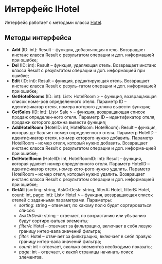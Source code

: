 # Интерфейс IHotel

Интерфейс работает с методами класса [Hotel](../Classes/Hotel.md).

## Методы интерфейса

- **Add** (ID: int): Result – функция, добавляющая отель. Возвращает инстанс класса Result с результатом операции и доп. информацией при ошибке;
- **Del** (ID: int): Result – функция, удаляющая отель. Возвращает инстанс класса Result с результатом операции и доп. информацией при ошибке;
- **Edit** (ID: int): Result – функция, редактирующая отель. Возвращает инстанс класса Result с резуль-татом операции и доп. информацией при ошибке;
- **GetHotelRooms** (ID: int): List< HotelRoom > – функция, возвращающая список номе-ров определенного отеля. Параметр ID – идентификатор отеля, номера которого должна вывести функция;
- **GetSales** (ID: int): List< Sale > – функция, возвращающая список продаж определен-ного отеля. Параметр ID – идентификатор отеля, продажи которого должна вывести функция;
- **AddHotelRoom** (HotelID: int, HotelRoom: HotelRoom): Result – функция, которая до-бавляет номер определенного отеля. Параметр HotelID – идентификатор отеля, но-мер которого нужно добавить. Параметр HotelRoom – номер отеля, который нужно добавить. Возвращает инстанс класса Result с результатом операции и доп. информа-цией при ошибке;
- **DelHotelRoom** (HotelID: int, HotelRoomID: int): Result – функция, которая удаляет номер определенного отеля. Параметр HotelID – идентификатор отеля, номер кото-рого нужно удалить. Параметр HotelRoom – номер отеля, который нужно удалить. Возвращает инстанс класса Result с результатом операции и доп. информацией при ошибке;
- **GetAll** (sorting: string, AskOrDesk: string, filterA: Hotel, filterB: Hotel, count: int, page: int): List< Hotel > – функция, возвращающая список отелей с заданными параметрами. Параметры: 
    -	*sorting*: string – отвечает, по какому полю будет сортироваться список:
    -	*AskOrDesk*: string – отвечает, по возрастанию или убыванию будут сортиро-ваться элементы;
    -	*filterA*: Hotel – отвечает за фильтрацию, включает в себя левую границу интер-вала значений фильтра;
    -	*filter*: Hotel – отвечает за фильтрацию, включает в себя правую границу интер-вала значений фильтра; 
    -	*count*: int – отвечает, сколько элементов необходимо показать;
    -	*page*: int – отвечает, с какой страницы начинать поиск элементов. 